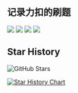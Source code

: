 ## 记录力扣的刷题

[![](https://img.shields.io/badge/WeChat-微信-brightgreen)](#哪里能找到我) [![](https://img.shields.io/badge/力扣-Leetcode-blueviolet)](https://leetcode.cn/u/xiao-wu2/) [![](https://img.shields.io/badge/Zhihu-知乎-blue)](https://www.zhihu.com/people/ruinmo-ri) [![](https://img.shields.io/badge/bilibili-哔哩哔哩-ff69b4)](https://space.bilibili.com/21435096?spm_id_from=333.337.0.0)


## Star History

![GitHub Stars](https://img.shields.io/badge/stars-1234-yellow)

[![Star History Chart](https://api.star-history.com/svg?repos=rookie2000/leetcode&type=Date)](https://star-history.com/#rookie2000/leetcode&Date)
